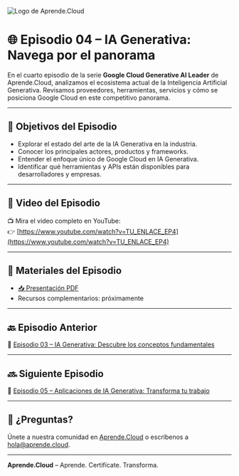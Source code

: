![Logo de Aprende.Cloud](https://media.licdn.com/dms/image/v2/D4E0BAQEcS_NueMRdKg/company-logo_200_200/company-logo_200_200/0/1720507130557/aprende_cloud_logo?e=1753315200&v=beta&t=4h0PIMDcupaxj_IH6IkyNkzja5ElsqWlyCQuPppjVwY)

# 🌐 Episodio 04 – IA Generativa: Navega por el panorama

En el cuarto episodio de la serie **Google Cloud Generative AI Leader** de Aprende.Cloud, analizamos el ecosistema actual de la Inteligencia Artificial Generativa. Revisamos proveedores, herramientas, servicios y cómo se posiciona Google Cloud en este competitivo panorama.

---

## 🎯 Objetivos del Episodio

- Explorar el estado del arte de la IA Generativa en la industria.
- Conocer los principales actores, productos y frameworks.
- Entender el enfoque único de Google Cloud en IA Generativa.
- Identificar qué herramientas y APIs están disponibles para desarrolladores y empresas.

---

## 🎥 Video del Episodio

📺 Mira el video completo en YouTube:  
👉 [https://www.youtube.com/watch?v=TU_ENLACE_EP4](https://www.youtube.com/watch?v=TU_ENLACE_EP4)

---

## 📄 Materiales del Episodio

- [📥 Presentación PDF](./presentacion.pdf)
- Recursos complementarios: próximamente

---

## 🔙 Episodio Anterior

🧠 [Episodio 03 – IA Generativa: Descubre los conceptos fundamentales](../ctr-gcp-generative-ai-leader-ep-03/)

---

## 🔜 Siguiente Episodio

💼 [Episodio 05 – Aplicaciones de IA Generativa: Transforma tu trabajo](../ctr-gcp-generative-ai-leader-ep-05/)

---

## 💬 ¿Preguntas?

Únete a nuestra comunidad en [Aprende.Cloud](https://aprende.cloud) o escríbenos a hola@aprende.cloud.

---

**Aprende.Cloud** – Aprende. Certifícate. Transforma.
